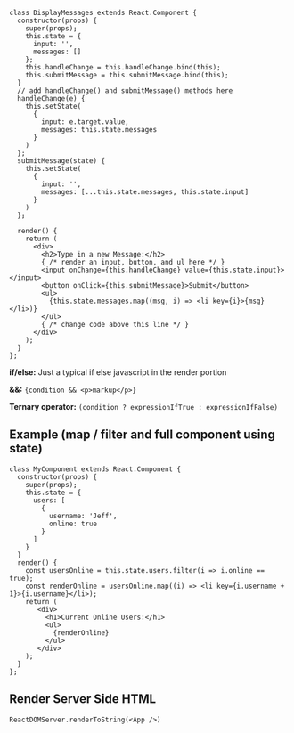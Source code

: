 ```
class DisplayMessages extends React.Component {
  constructor(props) {
    super(props);
    this.state = {
      input: '',
      messages: []
    };
    this.handleChange = this.handleChange.bind(this);
    this.submitMessage = this.submitMessage.bind(this);
  }
  // add handleChange() and submitMessage() methods here
  handleChange(e) {
    this.setState(
      {
        input: e.target.value,
        messages: this.state.messages
      }
    )
  };
  submitMessage(state) {
    this.setState(
      {
        input: '',
        messages: [...this.state.messages, this.state.input]
      }
    )
  };

  render() {
    return (
      <div>
        <h2>Type in a new Message:</h2>
        { /* render an input, button, and ul here */ }
        <input onChange={this.handleChange} value={this.state.input}></input>
        <button onClick={this.submitMessage}>Submit</button>
        <ul>
          {this.state.messages.map((msg, i) => <li key={i}>{msg}</li>)}
        </ul>
        { /* change code above this line */ }
      </div>
    );
  }
};
```

**if/else:** Just a typical if else javascript in the render portion

**&&:** `{condition && <p>markup</p>}`

**Ternary operator:** `(condition ? expressionIfTrue : expressionIfFalse)`

## Example (map / filter and full component using state)
```
class MyComponent extends React.Component {
  constructor(props) {
    super(props);
    this.state = {
      users: [
        {
          username: 'Jeff',
          online: true
        }
      ]
    }
  }
  render() {
    const usersOnline = this.state.users.filter(i => i.online == true);
    const renderOnline = usersOnline.map((i) => <li key={i.username + 1}>{i.username}</li>);
    return (
       <div>
         <h1>Current Online Users:</h1>
         <ul>
           {renderOnline}
         </ul>
       </div>
    );
  }
};
```

## Render Server Side HTML
`ReactDOMServer.renderToString(<App />)`